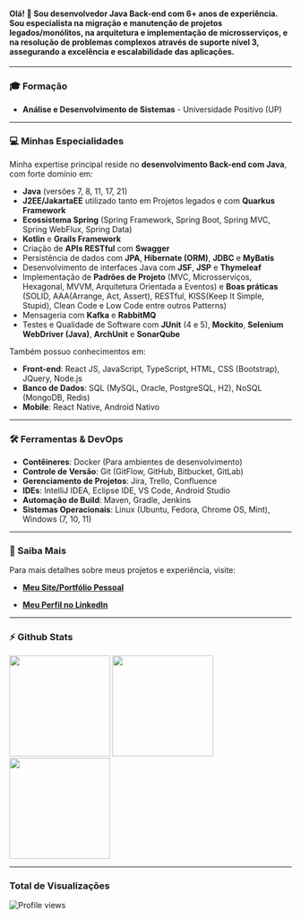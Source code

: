 #### Olá! 👋 Sou desenvolvedor **Java Back-end** com **6+ anos de experiência**. Sou especialista na **migração e manutenção de projetos legados/monólitos**, na arquitetura e implementação de **microsserviços**, e na resolução de problemas complexos através de **suporte nível 3**, assegurando a excelência e escalabilidade das aplicações.

---

### 🎓 Formação

* **Análise e Desenvolvimento de Sistemas** - Universidade Positivo (UP)

---

### 💻 Minhas Especialidades

Minha expertise principal reside no **desenvolvimento Back-end com Java**, com forte domínio em:

* **Java** (versões 7, 8, 11, 17, 21)
* **J2EE/JakartaEE** utilizado tanto em Projetos legados e com **Quarkus Framework**
* **Ecossistema Spring** (Spring Framework, Spring Boot, Spring MVC, Spring WebFlux, Spring Data)
* **Kotlin** e **Grails Framework**
* Criação de **APIs RESTful** com **Swagger**
* Persistência de dados com **JPA**, **Hibernate (ORM)**, **JDBC** e **MyBatis** 
* Desenvolvimento de interfaces Java com **JSF**, **JSP** e **Thymeleaf**
* Implementação de **Padrões de Projeto** (MVC, Microsserviços, Hexagonal, MVVM, Arquitetura Orientada a Eventos) e **Boas práticas** (SOLID, AAA(Arrange, Act, Assert), RESTful, KISS(Keep It Simple, Stupid), Clean Code e Low Code entre outros Patterns)
* Mensageria com **Kafka** e **RabbitMQ**
* Testes e Qualidade de Software com **JUnit** (4 e 5), **Mockito**, **Selenium WebDriver (Java)**, **ArchUnit** e **SonarQube**

Também possuo conhecimentos em:

* **Front-end**: React JS, JavaScript, TypeScript, HTML, CSS (Bootstrap), JQuery, Node.js
* **Banco de Dados**: SQL (MySQL, Oracle, PostgreSQL, H2), NoSQL (MongoDB, Redis)
* **Mobile**: React Native, Android Nativo

---

### 🛠️ Ferramentas & DevOps

* **Contêineres**: Docker (Para ambientes de desenvolvimento)
* **Controle de Versão**: Git (GitFlow, GitHub, Bitbucket, GitLab)
* **Gerenciamento de Projetos**: Jira, Trello, Confluence 
* **IDEs**: IntelliJ IDEA, Eclipse IDE, VS Code, Android Studio
* **Automação de Build**: Maven, Gradle, Jenkins 
* **Sistemas Operacionais**: Linux (Ubuntu, Fedora, Chrome OS, Mint), Windows (7, 10, 11)

---

### 🔗 Saiba Mais

Para mais detalhes sobre meus projetos e experiência, visite:
* [**Meu Site/Portfólio Pessoal**](https://gabryelboeira.github.io/)

* [**Meu Perfil no LinkedIn**](https://www.linkedin.com/in/gabryel-boeira/)

---

### ⚡ Github Stats</b></summary>

<div align="left">
<img height="180em" src="https://github-readme-stats.vercel.app/api/top-langs/?username=GabryelBoeira&show_icons=true&hide_border=true&layout=compact&langs_count=8&theme=default"/>
<img height="180em" src="https://github-readme-stats.vercel.app/api?username=GabryelBoeira&show_icons=true&hide_border=true&count_private=true&include_all_commits=true&theme=default" />
<img height="180em" src="https://github-readme-streak-stats.herokuapp.com/?user=GabryelBoeira&show_icons=true&hide_border=true&count_private=true&include_all_commits=true&theme=default" />
</div>

---

### Total de Visualizações

![Profile views](https://profile-counter.deno.dev/GabryelBoeira/count.svg)

